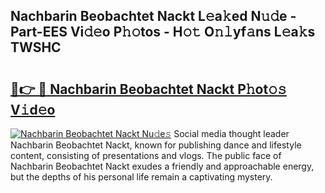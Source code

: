 ## Nachbarin Beobachtet Nackt L𝚎a𝚔ed N𝚞𝚍e - Part-EES Vi𝚍𝚎o P𝚑𝚘tos - H𝚘𝚝 O𝚗𝚕yf𝚊ns L𝚎a𝚔s TWSHC

# <h2><a href="http://kf53bgu.oniu.top/?m=Nachbarin+Beobachtet+Nackt">🔗👉 🔴 Nachbarin Beobachtet Nackt P𝚑ot𝚘𝚜 V𝚒d𝚎o</a></h2>

[![Nachbarin Beobachtet Nackt Nu𝚍e𝚜](https://i.imgur.com/0qMVB7G.gif)](http://kf53bgu.oniu.top/?m=Nachbarin+Beobachtet+Nackt)
Social media thought leader Nachbarin Beobachtet Nackt, known for publishing dance and lifestyle content, consisting of presentations and vlogs. The public face of Nachbarin Beobachtet Nackt exudes a friendly and approachable energy, but the depths of his personal life remain a captivating mystery.  

